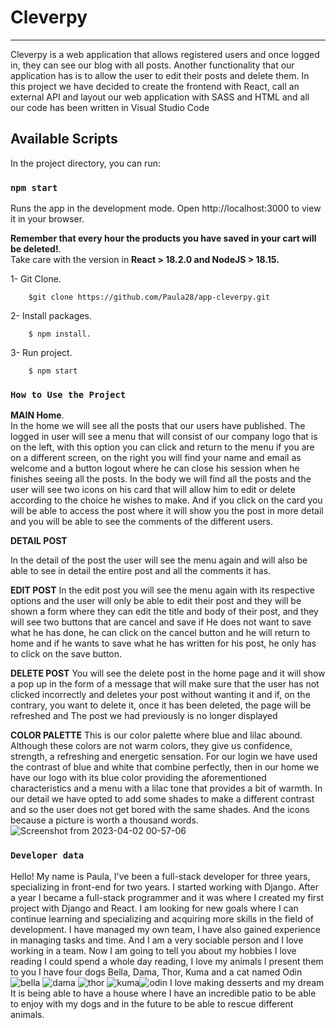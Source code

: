 # Cleverpy
***
Cleverpy is a web application that allows registered users and once logged in, they can see our blog with all posts. Another functionality that our application has is to allow the user to edit their posts and delete them. In this project we have decided to create the frontend with  React, call an external API and layout our web application with SASS and HTML and all our code has been written in Visual Studio Code
## Available Scripts

In the project directory, you can run:

### `npm start`

Runs the app in the development mode.
Open http://localhost:3000 to view it in your browser.

**Remember that every hour the products you have saved in your cart will be deleted!**. \
Take care with the version in **React > 18.2.0 and NodeJS > 18.15.** 

1- Git Clone. 
```
    $git clone https://github.com/Paula28/app-cleverpy.git
```
2- Install packages. 
```
    $ npm install. 
```
3- Run project. 
```
    $ npm start 
```

### `How to Use the Project`

**MAIN Home**.\
In the home we will see all the posts that our users have published. The logged in user will see a menu that will consist of our company logo that is on the left, with this option you can click and return to the menu if you are on a different screen, on the right you will find your name and email as welcome and a button logout where he can close his session when he finishes seeing all the posts.
In the body we will find all the posts and the user will see two icons on his card that will allow him to edit or delete according to the choice he wishes to make. And if you click on the card you will be able to access the post where it will show you the post in more detail and you will be able to see the comments of the different users.

**DETAIL POST**

In the detail of the post the user will see the menu again and will also be able to see in detail the entire post and all the comments it has.

**EDIT POST**
In the edit post you will see the menu again with its respective options and the user will only be able to edit their post and they will be shown a form where they can edit the title and body of their post, and they will see two buttons that are cancel and save if He does not want to save what he has done, he can click on the cancel button and he will return to home and if he wants to save what he has written for his post, he only has to click on the save button.

**DELETE POST**
You will see the delete post in the home page and it will show a pop up in the form of a message that will make sure that the user has not clicked incorrectly and deletes your post without wanting it and if, on the contrary, you want to delete it, once it has been deleted, the page will be refreshed and The post we had previously is no longer displayed

**COLOR PALETTE**
This is our color palette where blue and lilac abound. Although these colors are not warm colors, they give us confidence, strength, a refreshing and energetic sensation. For our login we have used the contrast of blue and white that combine perfectly, then in our home we have our logo with its blue color providing the aforementioned characteristics and a menu with a lilac tone that provides a bit of warmth. In our detail we have opted to add some shades to make a different contrast and so the user does not get bored with the same shades. And the icons because a picture is worth a thousand words.
![Screenshot from 2023-04-02 00-57-06](https://user-images.githubusercontent.com/35850550/229323338-946a0583-897f-4e4d-86e5-a6b0a88772ac.png)



### `Developer data`
Hello! My name is Paula, I've been a full-stack developer for three years, specializing in front-end for two years. I started working with Django. After a year I became a full-stack programmer and it was where I created my first project with Django and React. I am looking for new goals where I can continue learning and specializing and acquiring more skills in the field of development. I have managed my own team, I have also gained experience in managing tasks and time. And I am a very sociable person and I love working in a team. Now I am going to tell you about my hobbies I love reading I could spend a whole day reading, I love my animals I present them to you I have four dogs Bella, Dama, Thor, Kuma and a cat named Odin ![bella](https://user-images.githubusercontent.com/35850550/229323113-1e5586b7-2c42-447e-8116-a164edbe97e8.jpeg)
![dama](https://user-images.githubusercontent.com/35850550/229323111-9a40809d-e3ae-40d6-b195-6de9936b62d0.jpeg) 
![thor](https://user-images.githubusercontent.com/35850550/229323110-7ac57238-999b-4823-b84b-73bc405605fa.jpeg) 
![kuma](https://user-images.githubusercontent.com/35850550/229323109-949299e4-c251-45da-a4fd-67fbe085f8e1.jpeg)![odin](https://user-images.githubusercontent.com/35850550/229323108-324467fe-50d5-47f4-b79e-7233502019a5.jpeg)
I love making desserts and my dream It is being able to have a house where I have an incredible patio to be able to enjoy with my dogs and in the future to be able to rescue different animals.


